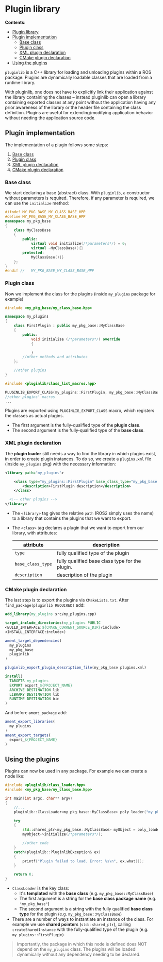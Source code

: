 # Plugin library
**Contents**:
- [Plugin library](#plugin-library)
- [Plugin implementation](#plugin-implementation)
  - [Base class](#base-class)
  - [Plugin class](#plugin-class)
  - [XML plugin declaration](#xml-plugin-declaration)
  - [CMake plugin declaration](#cmake-plugin-declaration)
- [Using the plugins](#using-the-plugins)

`pluginlib` is a C++ library for loading and unloading plugins within a ROS package. Plugins are dynamically loadable classes that are loaded from a runtime library.

With pluginlib, one does not have to explicitly link their application against the library containing the classes – instead pluginlib can open a library containing exported classes at any point without the application having any prior awareness of the library or the header file containing the class definition. Plugins are useful for extending/modifying application behavior without needing the application source code.

## Plugin implementation
The implementation of a plugin follows some steps:
1. [Base class](#base-class)<!---->
2. [Plugin class](#plugin-class)
3. [XML plugin declaration](#xml-plugin-declaration)
4. [CMake plugin declaration](#cmake-plugin-declaration)

### Base class
We start declaring a base (abstract) class. With `pluginlib`, a constructor without parameters is required. Therefore, if any parameter is required, we can use the `initialize` method:
```cpp
#ifndef MY_PKG_BASE_MY_CLASS_BASE_HPP
#define MY_PKG_BASE_MY_CLASS_BASE_HPP
namespace my_pkg_base
{
    class MyClassBase
    {
        public:
            virtual void initialize(/*parameters*/) = 0;
            virtual ~MyClassBase(){}
        protected:
            MyClassBase(){}
    };
}
#endif //   MY_PKG_BASE_MY_CLASS_BASE_HPP
```

### Plugin class
Now we implement the class for the plugins (inside `my_plugins` package for example)
```cpp
#include <my_pkg_base/my_class_base.hpp>

namespace my_plugins
{
    class FirstPlugin : public my_pkg_base::MyClassBase
    {
        public:
            void initialize (/*parameters*/) override
            {

            }
        //other methods and attributes
    };

    //other plugins
}

#include <pluginlib/class_list_macros.hpp>

PLUGINLIB_EXPORT_CLASS(my_plugins::FirstPlugin, my_pkg_base::MyClassBase)
//other plugins' macros
...
```

Plugins are exported using `PLUGINLIB_EXPORT_CLASS` macro, which registers the classes as actual plugins.
- The first argument is the fully-qualified type of the **plugin class**.
- The second argument is the fully-qualified type of the **base class**.

### XML plugin declaration
The **plugin loader** still needs a way to find the library in which plugins exist, in order to create plugin instances. To do so, we create a `plugins.xml` file (inside `my_plugins` pkg) with the necessary information:
```XML
<library path="my_plugins">

    <class type="my_plugins::FirstPlugin" base_class_type="my_pkg_base::MyClassBase">
        <description>FirstPlugin description</description>
    </class>

  <!-- other plugins -->
</library>
```
- The `<library>` tag gives the relative `path` (ROS2 simply uses the name) to a library that contains the plugins that we want to export.
- The `<class>` tag declares a plugin that we want to export from our library, with attributes:

    attribute|description
    -|-
    `type`|fully qualified type of the plugin
    `base_class_type`|fully qualified base class type for the plugin.
    `description`|description of the plugin

### CMake plugin declaration
The last step is to export the plugins via `CMakeLists.txt`. After `find_package(pluginlib REQUIRED)` add:
```cmake
add_library(my_plugins src/my_plugins.cpp)

target_include_directories(my_plugins PUBLIC
<BUILD_INTERFACE:${CMAKE_CURRENT_SOURCE_DIR}/include>
<INSTALL_INTERFACE:include>)

ament_target_dependencies(
  my_plugins
  my_pkg_base
  pluginlib
)

pluginlib_export_plugin_description_file(my_pkg_base plugins.xml)

install(
  TARGETS my_plugins
  EXPORT export_${PROJECT_NAME}
  ARCHIVE DESTINATION lib
  LIBRARY DESTINATION lib
  RUNTIME DESTINATION bin
)
```

And before `ament_package` add:
```cmake
ament_export_libraries(
  my_plugins
)
ament_export_targets(
  export_${PROJECT_NAME}
)
```

## Using the plugins
Plugins can now be used in any package. For example we can create a node like:
```cpp
#include <pluginlib/class_loader.hpp>
#include <my_pkg_base/my_class_base.hpp>

int main(int argc, char** argv)
{
    //...
    pluginlib::ClassLoader<my_pkg_base::MyClassBase> poly_loader("my_pkg_base", "my_pkg_base::MyClassBase");

    try
    {
        std::shared_ptr<my_pkg_base::MyClassBase> myObject = poly_loader.createSharedInstance("my_plugins::FirstPlugin");
        myObject->initialize(/*parameters*/);

        //other code
    }
    catch(pluginlib::PluginlibException& ex)
    {
        printf("Plugin failed to load. Error: %s\n", ex.what());
    }

    return 0;
}
```

- `ClassLoader` is the key class:
  - It's **templated** with the **base class** (e.g. `my_pkg_base::MyClassBase`)
  - The first argument is a string for the **base class package name** (e.g. `"my_pkg_base"`)
  - The second argument is a string with the fully qualified **base class type** for the plugin (e.g. `my_pkg_base::MyClassBase`)
- There are a number of ways to instantiate an instance of the class. For example we use **shared pointers** (`std::shared_ptr`), calling `createSharedInstance` with the fully-qualified type of the plugin (e.g. `my_plugins::FirstPlugin`)

> Importantly, the package in which this node is defined does NOT depend on the `my_plugins` class. The plugins will be loaded dynamically without any dependency needing to be declared.